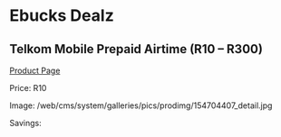 
# Ebucks Dealz
## Telkom Mobile Prepaid Airtime (R10 – R300)
[Product Page](https://www.ebucks.com/web/shop/productSelected.do?prodId=154704407&catId=300)

Price: R10

Image: /web/cms/system/galleries/pics/prodimg/154704407_detail.jpg

Savings: 


	